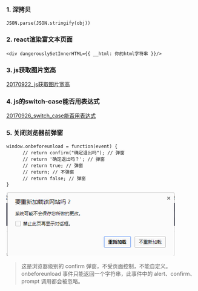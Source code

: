 ### 1. 深拷贝
```
JSON.parse(JSON.stringify(obj))
```
### 2. react渲染富文本页面
```
<div dangerouslySetInnerHTML={{ __html: 你的html字符串 }}/>
```
### 3. js获取图片宽高
[20170922_js获取图片宽高](https://github.com/qingfengmy/blogs/blob/master/articles/20170922_js%E8%8E%B7%E5%8F%96%E5%9B%BE%E7%89%87%E5%AE%BD%E9%AB%98.markdown)

### 4. js的switch-case能否用表达式
[20170926_switch_case能否用表达式](https://github.com/qingfengmy/blogs/blob/master/articles/20170926_switch_case%E8%83%BD%E5%90%A6%E7%94%A8%E8%A1%A8%E8%BE%BE%E5%BC%8F.markdown)

### 5. 关闭浏览器前弹窗
```
window.onbeforeunload = function(event) {
      // return confirm("确定退出吗"); // 弹窗
      // return '确定退出吗？'; // 弹窗
      // return true; // 弹窗
      // return; // 不弹窗
      // return false; // 弹窗
}
```

![image](https://github.com/qingfengmy/blogs/raw/master/sources/20171122/1.png)

> 这是浏览器级别的 confirm 弹窗，不受页面控制，不能自定义。
> onbeforeunload 事件只能返回一个字符串，此事件中的 alert、confirm、prompt 调用都会被忽略。
